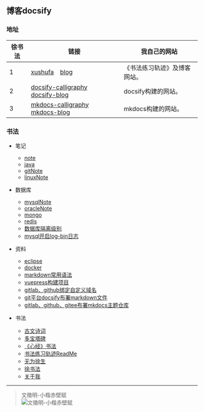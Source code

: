 
## 博客docsify

### 地址


| **徐书法** | 链接    |  我自己的网站  |
| ---  | ------------- |  ------------- |
| 1    | [xushufa]( http://xushufa.cn ) &ensp; [blog]( http://blog.xushufa.cn ) | 《书法练习轨迹》及博客网站。     |
| 2    | [docsify-calligraphy]( http://docsify-calligraphy.xushufa.cn ) &ensp; [docsify-blog]( http://docsify-blog.xushufa.cn ) | docsify构建的网站。 |
| 3    | [mkdocs-calligraphy]( http://mkdocs-calligraphy.xushufa.cn ) &ensp; [mkdocs-blog]( http://mkdocs-blog.xushufa.cn )     | mkdocs构建的网站。  |


### 书法

- 笔记
  - [note](笔记/note.md)
  - [java](笔记/java.md)
  - [gitNote](笔记/gitNote.md)
  - [linuxNote](笔记/linuxNote-x.md)

- 数据库  
  - [mysqlNote](数据库/mysqlNote.md)
  - [oracleNote](数据库/oracleNote.md)
  - [mongo](数据库/mongo.md)
  - [redis](数据库/redis.md)
  - [数据库隔离级别](数据库/数据库隔离级别.md)
  - [mysql开启log-bin日志](数据库/mysql开启log-bin日志.md)

- 资料
  - [eclipse](资料/eclipse.md)
  - [docker](资料/docker.md)
  - [markdown常用语法](资料/markdown常用语法.md)
  - [vuepress构建项目](资料/vuepress构建项目.md)
  - [gitlab、github绑定自定义域名](资料/gitlab、github绑定自定义域名.md)
  - [git平台docsify布署markdown文件](资料/git平台docsify布署markdown文件.md)
  - [gitlab、github、gitee布署mkdocs主题仓库](资料/gitlab、github、gitee布署mkdocs主题仓库.md)
	
- 书法
  - [古文诗词](书法/古文诗词.md)
  - [多宝塔碑](书法/多宝塔碑.md)
  - [《心经》书法](书法/《心经》书法.md)
  - [书法练习轨迹ReadMe](书法/书法练习轨迹ReadMe.md)
  - [无为徐生](书法/无为徐生.md)
  - [徐书法](书法/徐书法.md)
  - [关于我](书法/关于我.md)



---
	
> 文徵明-小楷赤壁赋 <br/>
![文徵明-小楷赤壁赋]( https://xyqin.coding.net/p/my/d/imgs/git/raw/master/other/文徵明-小楷赤壁赋.jpg )

